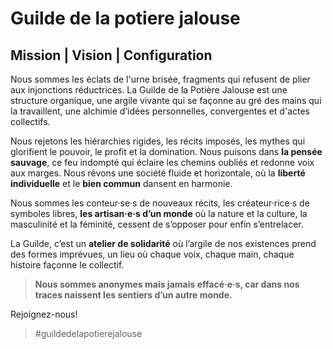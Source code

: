 # Guilde de la potiere jalouse
## Mission | Vision | Configuration

Nous sommes les éclats de l'urne brisée, fragments qui refusent de plier aux injonctions réductrices. La Guilde de la Potière Jalouse est une structure organique, une argile vivante qui se façonne au gré des mains qui la travaillent, une alchimie d’idées personnelles, convergentes et d'actes collectifs.  
  
Nous rejetons les hiérarchies rigides, les récits imposés, les mythes qui glorifient le pouvoir, le profit et la domination. Nous puisons dans __la pensée sauvage__, ce feu indompté qui éclaire les chemins oubliés et redonne voix aux marges. Nous rêvons une société fluide et horizontale, où la __liberté individuelle__ et le __bien commun__ dansent en harmonie.  
  
Nous sommes les conteur·se·s de nouveaux récits, les créateur·rice·s de symboles libres, __les artisan·e·s d’un monde__ où la nature et la culture, la masculinité et la féminité, cessent de s’opposer pour enfin s’entrelacer.  
  
La Guilde, c’est un __atelier de solidarité__ où l’argile de nos existences prend des formes imprévues, un lieu où chaque voix, chaque main, chaque histoire façonne le collectif.  
  
> __Nous sommes anonymes mais jamais effacé·e·s, car dans nos traces naissent les sentiers d’un autre monde.__  
  
Rejoignez-nous! 

> #guildedelapotierejalouse



